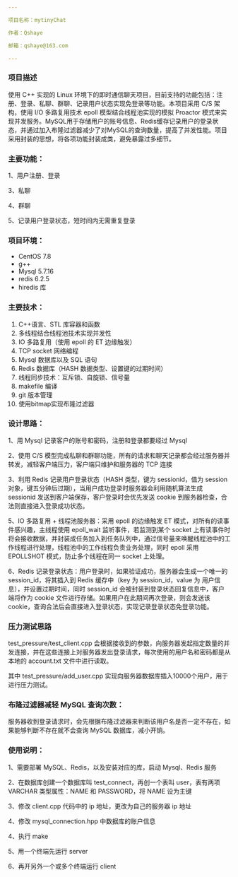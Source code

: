 ```yaml
---

项目名称：mytinyChat

作者：Qshaye

邮箱：qshaye@163.com

---
```



### 项目描述

使用 C++ 实现的 Linux 环境下的即时通信聊天项目，目前支持的功能包括：注册、登录、私聊、群聊、记录用户状态实现免登录等功能。本项目采用 C/S 架构，使用 I/O 多路复用技术 epoll 模型结合线程池实现的模拟 Proactor 模式来实现并发服务。MySQL用于存储用户的账号信息、Redis缓存记录用户的登录状态，并通过加入布隆过滤器减少了对MySQL的查询数量，提高了并发性能。项目采用封装的思想，将各项功能封装成类，避免暴露过多细节。

### 主要功能：

1、用户注册、登录

3、私聊

4、群聊

5、记录用户登录状态，短时间内无需重复登录

### 项目环境：

- CentOS 7.8
- g++
- Mysql 5.7.16
- redis 6.2.5
- hiredis 库

### 主要技术：

1. C++语言、STL 库容器和函数
2. 多线程结合线程池技术实现并发性
3. IO 多路复用（使用 epoll 的 ET 边缘触发）
4. TCP socket 网络编程
5. Mysql 数据库以及 SQL 语句
6. Redis 数据库（HASH 数据类型、设置键的过期时间）
7. 线程同步技术：互斥锁、自旋锁、信号量
8. makefile 编译
9. git 版本管理
10. 使用bitmap实现布隆过滤器

### 设计思路：

1、用 Mysql 记录客户的账号和密码，注册和登录都要经过 Mysql

2、使用 C/S 模型完成私聊和群聊功能，所有的请求和聊天记录都会经过服务器并转发，减轻客户端压力，客户端只维护和服务器的 TCP 连接

3、利用 Redis 记录用户登录状态（HASH 类型，键为 sessionid，值为 session 对象，键五分钟后过期），当用户成功登录时服务器会利用随机算法生成 sessionid 发送到客户端保存，客户登录时会优先发送 cookie 到服务器检查，合法则直接进入登录成功状态。

5、IO 多路复用 + 线程池服务器：采用 epoll 的边缘触发 ET 模式，对所有的读事件感兴趣，主线程使用 epoll_wait 监听事件，若监测到某个 socket 上有读事件时将会接收数据，并封装成任务加入到任务队列中，通过信号量来唤醒线程池中的工作线程进行处理，线程池中的工作线程负责业务处理，同时 epoll 采用 EPOLLSHOT 模式，防止多个线程在同一 socket 上处理。

6、Redis 记录登录状态：用户登录时，如果验证成功，服务器会生成一个唯一的 session_id，将其插入到 Redis 缓存中（key 为 session_id，value 为 用户信息），并设置过期时间，同时 session_id 会被封装到登录状态回复信息中，客户端将作为 cookie 文件进行存储。如果用户在此期间再次登录，则会发送该 cookie，查询合法后会直接进入登录状态，实现记录登录状态免登录功能。


### 压力测试思路

test_pressure/test_client.cpp 会根据接收到的参数，向服务器发起指定数量的并发连接，并在这些连接上对服务器发出登录请求，每次使用的用户名和密码都是从本地的 account.txt 文件中进行读取。

其中 test_pressure/add_user.cpp 实现向服务器数据库插入10000个用户，用于进行压力测试。

### 布隆过滤器减轻 MySQL 查询次数：

服务器收到登录请求时，会先根据布隆过滤器来判断该用户名是否一定不存在，如果能够判断不存在就不会查询 MySQL 数据库，减小开销。




### 使用说明：

1、需要部署 MySQL、Redis，以及安装对应的库，启动 Mysql、Redis 服务

2、在数据库创建一个数据库叫 test_connect，再创一个表叫 user，表有两项 VARCHAR 类型属性：NAME 和 PASSWORD，将 NAME 设为主键

3、修改 client.cpp 代码中的 ip 地址，更改为自己的服务器 ip 地址

4、修改 mysql_connection.hpp 中数据库的账户信息

4、执行 make 

5、用一个终端先运行 server

6、再开另外一个或多个终端运行 client
